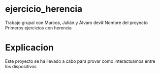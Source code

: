 # ejercicio_herencia
Trabajo grupal con Marcos, Julián y Álvaro
dev# Nombre del proyecto
Primeros ejercicios con herencia 
# Explicacion
Este proyecto se ha llevado a cabo para provar como interactuamos entre los dispositivos


